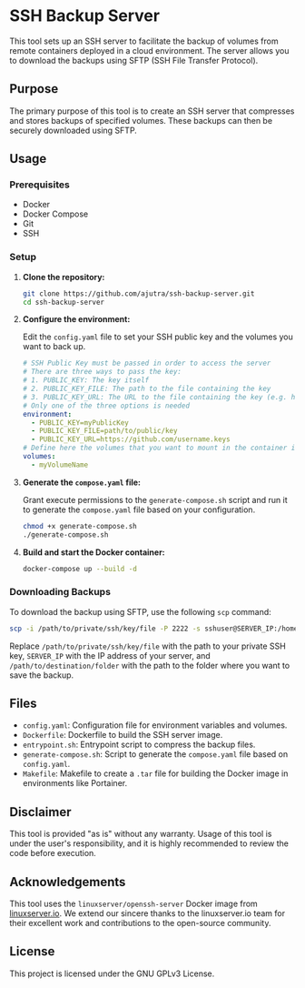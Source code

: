 # SSH Backup Server

This tool sets up an SSH server to facilitate the backup of volumes from remote containers deployed in a cloud environment. The server allows you to download the backups using SFTP (SSH File Transfer Protocol).

## Purpose

The primary purpose of this tool is to create an SSH server that compresses and stores backups of specified volumes. These backups can then be securely downloaded using SFTP.

## Usage

### Prerequisites

- Docker
- Docker Compose
- Git
- SSH

### Setup

1. **Clone the repository:**

   ```sh
   git clone https://github.com/ajutra/ssh-backup-server.git
   cd ssh-backup-server
   ```

2. **Configure the environment:**

   Edit the `config.yaml` file to set your SSH public key and the volumes you want to back up.

   ```yaml
   # SSH Public Key must be passed in order to access the server
   # There are three ways to pass the key:
   # 1. PUBLIC_KEY: The key itself
   # 2. PUBLIC_KEY_FILE: The path to the file containing the key
   # 3. PUBLIC_KEY_URL: The URL to the file containing the key (e.g. https://github.com/username.keys)
   # Only one of the three options is needed
   environment:
     - PUBLIC_KEY=myPublicKey
     - PUBLIC_KEY_FILE=path/to/public/key
     - PUBLIC_KEY_URL=https://github.com/username.keys
   # Define here the volumes that you want to mount in the container in order to backup the data
   volumes:
     - myVolumeName
   ```

3. **Generate the `compose.yaml` file:**

   Grant execute permissions to the `generate-compose.sh` script and run it to generate the `compose.yaml` file based on your configuration.

   ```sh
   chmod +x generate-compose.sh
   ./generate-compose.sh
   ```

4. **Build and start the Docker container:**

   ```sh
   docker-compose up --build -d
   ```

### Downloading Backups

To download the backup using SFTP, use the following `scp` command:

```sh
scp -i /path/to/private/ssh/key/file -P 2222 -s sshuser@SERVER_IP:/home/sshuser/backup.tar.gz /path/to/destination/folder
```

Replace `/path/to/private/ssh/key/file` with the path to your private SSH key, `SERVER_IP` with the IP address of your server, and `/path/to/destination/folder` with the path to the folder where you want to save the backup.

## Files

- `config.yaml`: Configuration file for environment variables and volumes.
- `Dockerfile`: Dockerfile to build the SSH server image.
- `entrypoint.sh`: Entrypoint script to compress the backup files.
- `generate-compose.sh`: Script to generate the `compose.yaml` file based on `config.yaml`.
- `Makefile`: Makefile to create a `.tar` file for building the Docker image in environments like Portainer.

## Disclaimer

This tool is provided "as is" without any warranty. Usage of this tool is under the user's responsibility, and it is highly recommended to review the code before execution.

## Acknowledgements

This tool uses the `linuxserver/openssh-server` Docker image from [linuxserver.io](https://hub.docker.com/r/linuxserver/openssh-server). We extend our sincere thanks to the linuxserver.io team for their excellent work and contributions to the open-source community.

## License

This project is licensed under the GNU GPLv3 License.

